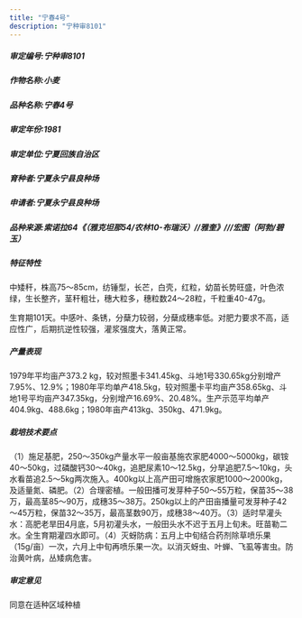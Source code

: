 ```yaml
---
title: "宁春4号"
description: "宁种审8101"
---
```

##### 审定编号:宁种审8101

##### 作物名称:小麦

##### 品种名称:宁春4号

##### 审定年份:1981

##### 审定单位:宁夏回族自治区

##### 育种者:宁夏永宁县良种场

##### 申请者:宁夏永宁县良种场

##### 品种来源:索诺拉64《（雅克坦那54/农林10-布瑞沃）//雅奎》///宏图（阿勃/碧玉）

##### 特征特性
中矮秆，株高75～85cm，纺锤型，长芒，白壳，红粒，幼苗长势旺盛，叶色浓绿，生长整齐，茎秆粗壮，穗大粒多，穗粒数24～28粒，千粒重40-47g。
生育期101天。中感叶、条锈，分蘖力较弱，分蘖成穗率低。对肥力要求不高，适应性广，后期抗逆性较强，灌浆强度大，落黄正常。


##### 产量表现
1979年平均亩产373.2	kg，较对照墨卡341.45kg、斗地1号330.65kg分别增产7.95%、12.9%；1980年平均单产418.5kg，较对照墨卡平均亩产358.65kg、斗地1号平均亩产347.35kg，分别增产16.69%、20.48%。生产示范平均单产404.9kg、488.6kg；1980年亩产413kg、350kg、471.9kg。 

##### 栽培技术要点
（1）施足基肥，250～350kg产量水平一般亩基施农家肥4000～5000kg，碳铵40～50kg，过磷酸钙30～40kg，追肥尿素10～12.5kg，分旱追肥7.5～10kg，头水看苗追2.5～5kg两次施入。400kg以上高产田可增施农家肥1000～2000kg，及适量氮、磷肥。（2）合理密植。一般田播可发芽种子50～55万粒，保苗35～38万，最高茎85～90万，成穗35～38万。250kg以上的产田亩播量可发芽种子42～45万粒，保苗32～35万，最高茎数90万，成穗38～40万。（3）适时早灌头水：高肥老旱田4月底，5月初灌头水，一般田头水不迟于五月上旬未。旺苗勒二水。全生育期灌四水即可。（4）灭蚜防病：五月上中旬结合药剂除草喷乐果（15g/亩）一次，六月上中旬再喷乐果一次。以消灭蚜虫、叶蝉、飞虱等害虫。防治黄叶病，丛矮病危害。　　　　

##### 审定意见
同意在适种区域种植
